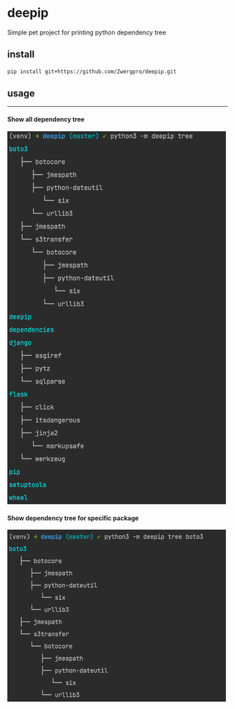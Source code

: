 # deepip
Simple pet project for printing python dependency tree


## install

```bash
pip install git+https://github.com/Zwergpro/deepip.git
```

## usage

---
#### Show all dependency tree
<img alt="simple usage" src="docs/usage.png" width="500"/>


#### Show dependency tree for specific package

<img alt="specific package usage" src="docs/package_arg_usage.png" width="500"/>

